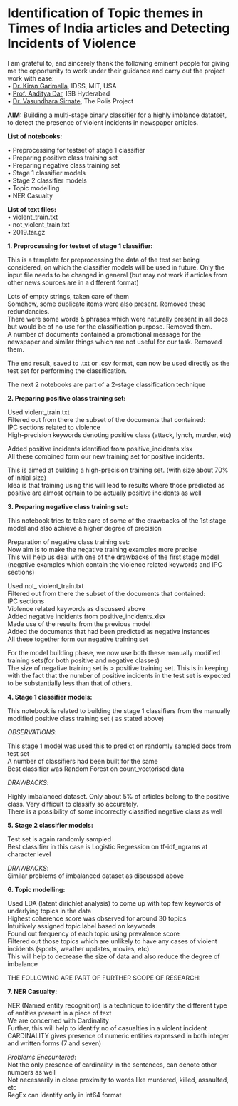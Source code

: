 # Identification of Topic themes in Times of India articles and Detecting Incidents of Violence


I am grateful to, and sincerely thank the following eminent people for giving me the opportunity to work under their guidance and carry out the project work with ease:  
• [Dr. Kiran Garimella](https://idss.mit.edu/staff/kiran-garimella/), IDSS, MIT, USA  
• [Prof. Aaditya Dar](https://www.isb.edu/en/research-thought-leadership/faculty/faculty-directory/aaditya-dar.html), ISB Hyderabad  
• [Dr. Vasundhara Sirnate](https://en.wikipedia.org/wiki/Vasundhara_Sirnate), The Polis Project  



**AIM:** Building a multi-stage binary classifier for a highly imblance datatset, to detect the presence of violent incidents in newspaper articles.

**List of notebooks:**  

• Preprocessing for testset of stage 1 classifier  
• Preparing positive class training set  
• Preparing negative class training set  
• Stage 1 classifier models  
• Stage 2 classifier models  
• Topic modelling  
• NER Casualty  

**List of text files:**  
• violent_train.txt  
• not_violent_train.txt  
• 2019.tar.gz  



**1. Preprocessing for testset of stage 1 classifier:**  

This is a template for preprocessing the data of the test set being considered, on which the classifier models will be used in future. Only the input file needs to be changed in general (but may not work if articles from other news sources are in a different format)


Lots of empty strings, taken care of them  
Somehow, some duplicate items were also present. Removed these redundancies.  
There were some words & phrases which were naturally present in all docs but would be of no use for the classification purpose. Removed them.  
A number of documents contained a promotional message for the newspaper and similar things which are not useful for our task. Removed them.  

The end result, saved to .txt or .csv format, can now be used directly as the test set for performing the classification.  





The next 2 notebooks are part of a 2-stage classification technique  







**2. Preparing positive class training set:**  

Used violent_train.txt  
Filtered out from there the subset of the documents that contained:  
IPC sections related to violence  
High-precision keywords denoting positive class (attack, lynch, murder, etc)  

Added positive incidents identified from positive_incidents.xlsx  
All these combined form our new training set for positive incidents.  

This is aimed at building a high-precision training set. (with size about 70% of initial size)  
Idea is that training using this will lead to results where those predicted as positive are almost certain to be actually positive incidents as well  



**3. Preparing negative class training set:**  

This notebook tries to take care of some of the drawbacks of the 1st stage model and also achieve a higher degree of precision

Preparation of negative class training set:  
Now aim is to make the negative training examples more precise  
This will help us deal with one of the drawbacks of the first stage model (negative examples which contain the violence related keywords and IPC sections)  

Used not_ violent_train.txt  
Filtered out from there the subset of the documents that contained:  
IPC sections  
Violence related keywords as discussed above  
Added negative incidents from positive_incidents.xlsx  
Made use of the results from the previous model  
Added the documents that had been predicted as negative instances  
All these together form our negative training set  

For the model building phase, we now use both these manually modified training sets(for both positive and negative classes)  
The size of negative training set is > positive training set. This is in keeping with the fact that the number of positive incidents in the test set is expected to be substantially less than that of others.  

**4. Stage 1 classifier models:**  

This notebook is related to building the stage 1 classifiers from the manually modified positive class training set ( as stated above)  


*OBSERVATIONS*:  

This stage 1 model was used this to predict on randomly sampled docs from test set   
A number of classifiers had been built for the same  
Best classifier was Random Forest on count_vectorised data  

*DRAWBACKS*:  

Highly imbalanced dataset. Only about 5% of articles belong to the positive class. Very difficult to classify so accurately.  
There is a possibility of some incorrectly classified negative class as well  




**5. Stage 2 classifier models:**  

Test set is again randomly sampled   
Best classifier in this case is Logistic Regression on tf-idf_ngrams at character level  

*DRAWBACKS*:  
Similar problems of imbalanced dataset as discussed above  




**6. Topic modelling:**  

Used LDA (latent dirichlet analysis) to come up with top few keywords of underlying topics in the data  
Highest coherence score was observed for around 30 topics  
Intuitively assigned topic label based on keywords  
Found out frequency of each topic using prevalence score  
Filtered out those topics which are unlikely to have any cases of violent incidents (sports, weather updates, movies, etc)   
This will help to decrease the size of data and also reduce the degree of imbalance  



THE FOLLOWING ARE PART OF FURTHER SCOPE OF RESEARCH:  


**7. NER Casualty:**  

NER (Named entity recognition) is a technique to identify the different type of entities present in a piece of text  
We are concerned with Cardinality   
Further, this will help to identify no of casualties in a violent incident  
CARDINALITY gives presence of numeric entities expressed in both integer and written forms (7 and seven)    

*Problems Encountered*:  
Not the only presence of cardinality in the sentences, can denote other numbers as well  
Not necessarily in close proximity to words like murdered, killed, assaulted, etc  
RegEx can identify only in int64 format  




